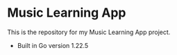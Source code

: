 # Music Learning App

This is the repository for my Music Learning App project.

- Built in Go version 1.22.5
